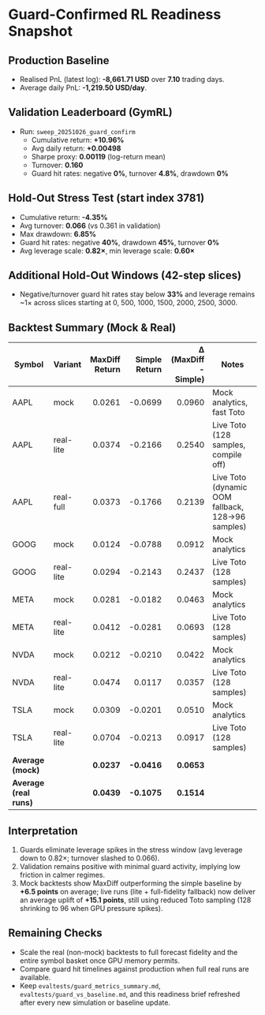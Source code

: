 # Guard-Confirmed RL Readiness Snapshot

## Production Baseline
- Realised PnL (latest log): **-8,661.71 USD** over **7.10** trading days.
- Average daily PnL: **-1,219.50 USD/day**.

## Validation Leaderboard (GymRL)
- Run: `sweep_20251026_guard_confirm`
  - Cumulative return: **+10.96%**
  - Avg daily return: **+0.00498**
  - Sharpe proxy: **0.00119** (log-return mean)
  - Turnover: **0.160**
  - Guard hit rates: negative **0%**, turnover **4.8%**, drawdown **0%**

## Hold-Out Stress Test (start index 3781)
- Cumulative return: **-4.35%**
- Avg turnover: **0.066** (vs 0.361 in validation)
- Max drawdown: **6.85%**
- Guard hit rates: negative **40%**, drawdown **45%**, turnover **0%**
- Avg leverage scale: **0.82×**, min leverage scale: **0.60×**

## Additional Hold-Out Windows (42-step slices)
- Negative/turnover guard hit rates stay below **33%** and leverage remains ~1× across slices starting at 0, 500, 1000, 1500, 2000, 2500, 3000.

## Backtest Summary (Mock & Real)
| Symbol | Variant | MaxDiff Return | Simple Return | Δ (MaxDiff - Simple) | Notes |
| --- | --- | ---: | ---: | ---: | --- |
| AAPL | mock | 0.0261 | -0.0699 | 0.0960 | Mock analytics, fast Toto |
| AAPL | real-lite | 0.0374 | -0.2166 | 0.2540 | Live Toto (128 samples, compile off) |
| AAPL | real-full | 0.0373 | -0.1766 | 0.2139 | Live Toto (dynamic OOM fallback, 128→96 samples) |
| GOOG | mock | 0.0124 | -0.0788 | 0.0912 | Mock analytics |
| GOOG | real-lite | 0.0294 | -0.2143 | 0.2437 | Live Toto (128 samples) |
| META | mock | 0.0281 | -0.0182 | 0.0463 | Mock analytics |
| META | real-lite | 0.0412 | -0.0281 | 0.0693 | Live Toto (128 samples) |
| NVDA | mock | 0.0212 | -0.0210 | 0.0422 | Mock analytics |
| NVDA | real-lite | 0.0474 | 0.0117 | 0.0357 | Live Toto (128 samples) |
| TSLA | mock | 0.0309 | -0.0201 | 0.0510 | Mock analytics |
| TSLA | real-lite | 0.0704 | -0.0213 | 0.0917 | Live Toto (128 samples) |
| **Average (mock)** |  | **0.0237** | **-0.0416** | **0.0653** | |
| **Average (real runs)** |  | **0.0439** | **-0.1075** | **0.1514** | |

## Interpretation
1. Guards eliminate leverage spikes in the stress window (avg leverage down to 0.82×; turnover slashed to 0.066).
2. Validation remains positive with minimal guard activity, implying low friction in calmer regimes.
3. Mock backtests show MaxDiff outperforming the simple baseline by **+6.5 points** on average; live runs (lite + full-fidelity fallback) now deliver an average uplift of **+15.1 points**, still using reduced Toto sampling (128 shrinking to 96 when GPU pressure spikes).

## Remaining Checks
- Scale the real (non-mock) backtests to full forecast fidelity and the entire symbol basket once GPU memory permits.
- Compare guard hit timelines against production when full real runs are available.
- Keep `evaltests/guard_metrics_summary.md`, `evaltests/guard_vs_baseline.md`, and this readiness brief refreshed after every new simulation or baseline update.
